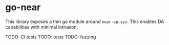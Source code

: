 # go-near

This library exposes a thin go module around `near-op-sys`. This enables DA capabilities with minimal intrusion.

TODO: CI tests
TODO: tests
TODO: fuzzing
